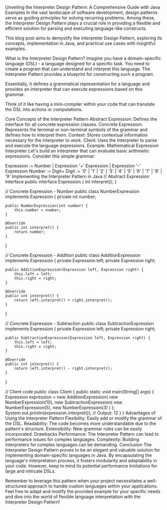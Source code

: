 Unveiling the Interpreter Design Pattern: A Comprehensive Guide with Java Examples
In the vast landscape of software development, design patterns serve as guiding principles for solving recurring problems. Among these, the Interpreter Design Pattern plays a crucial role in providing a flexible and efficient solution for parsing and executing language-like constructs.

This blog post aims to demystify the Interpreter Design Pattern, exploring its concepts, implementation in Java, and practical use cases with insightful examples.

What is the Interpreter Design Pattern?
Imagine you have a domain-specific language (DSL) - a language designed for a specific task. You need to create a program that can understand and interpret this language. The Interpreter Pattern provides a blueprint for constructing such a program.

Essentially, it defines a grammatical representation for a language and provides an interpreter that can execute expressions based on this grammar.

Think of it like having a mini-compiler within your code that can translate the DSL into actions or computations.

Core Concepts of the Interpreter Pattern
Abstract Expression: Defines the interface for all concrete expression classes.
Concrete Expression: Represents the terminal or non-terminal symbols of the grammar and defines how to interpret them.
Context: Stores contextual information necessary for the interpreter to work.
Client: Uses the Interpreter to parse and execute the language expressions.
Example: Mathematical Expression Interpreter
Let's build an interpreter that can evaluate basic arithmetic expressions. Consider this simple grammar:

Expression := Number | Expression '+' Expression | Expression '-' Expression
Number := Digit+
Digit := '0' | '1' | '2' | '3' | '4' | '5' | '6' | '7' | '8' | '9'
Implementing the Interpreter Pattern in Java
// Abstract Expression Interface
public interface Expression {
    int interpret();
}

// Concrete Expression - Number
public class NumberExpression implements Expression {
    private int number;

    public NumberExpression(int number) {
        this.number = number;
    }

    @Override
    public int interpret() {
        return number;
    }
}

// Concrete Expression - Addition
public class AdditionExpression implements Expression {
    private Expression left;
    private Expression right;

    public AdditionExpression(Expression left, Expression right) {
        this.left = left;
        this.right = right;
    }

    @Override
    public int interpret() {
        return left.interpret() + right.interpret();
    }
}

// Concrete Expression - Subtraction
public class SubtractionExpression implements Expression {
    private Expression left;
    private Expression right;

    public SubtractionExpression(Expression left, Expression right) {
        this.left = left;
        this.right = right;
    }

    @Override
    public int interpret() {
        return left.interpret() - right.interpret();
    }
}

// Client code
public class Client {
    public static void main(String[] args) {
        Expression expression = new AdditionExpression(
                new NumberExpression(10),
                new SubtractionExpression(
                        new NumberExpression(5),
                        new NumberExpression(3)
                )
        );
        System.out.println(expression.interpret()); // Output: 12
    }
}
Advantages of Using the Interpreter Pattern
Flexibility: Easily add or modify the grammar of the DSL.
Readability: The code becomes more understandable due to the pattern's structure.
Extensibility: New grammar rules can be easily incorporated.
Drawbacks
Performance: The Interpreter Pattern can lead to performance issues for complex languages.
Complexity: Building interpreters for complex languages can be demanding.
Conclusion
The Interpreter Design Pattern proves to be an elegant and valuable solution for implementing domain-specific languages in Java. By encapsulating the language's interpretation process, it fosters modularity and adaptability in your code. However, keep in mind its potential performance limitations for large and intricate DSLs.

Remember to leverage this pattern when your project necessitates a well-structured approach to handle custom languages within your applications. Feel free to adapt and modify the provided example for your specific needs and dive into the world of flexible language interpretation with the Interpreter Design Pattern!
